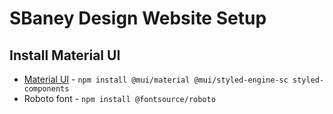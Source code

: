 # SBaney Design Website Setup

## Install Material UI
 * [Material UI](https://mui.com/material-ui/getting-started/installation/) - `npm install @mui/material @mui/styled-engine-sc styled-components`
 * Roboto font - `npm install @fontsource/roboto`

